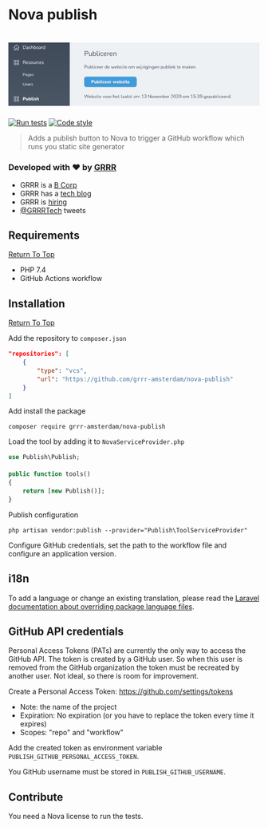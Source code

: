 # Nova publish

<!-- Header & Preview Image -->
<h1 align="center">
  <img src=".github/readme-hero.png">
</h1>

<!-- Shields -->

[![Run tests](https://github.com/grrr-amsterdam/nova-publish/actions/workflows/run-tests.yaml/badge.svg)](https://github.com/grrr-amsterdam/nova-publish/actions/workflows/run-tests.yaml) [![Code style](https://github.com/grrr-amsterdam/nova-publish/actions/workflows/code-style.yaml/badge.svg)](https://github.com/grrr-amsterdam/nova-publish/actions/workflows/code-style.yaml)

<!-- Description -->

> Adds a publish button to Nova to trigger a GitHub workflow which runs you static site generator

### Developed with ❤️ by [GRRR](https://grrr.nl)

- GRRR is a [B Corp](https://grrr.nl/en/b-corp/)
- GRRR has a [tech blog](https://grrr.tech/)
- GRRR is [hiring](https://grrr.nl/en/jobs/)
- [@GRRRTech](https://twitter.com/grrrtech) tweets

## Requirements

[Return To Top](#nova-publish)

- PHP 7.4
- GitHub Actions workflow

## Installation

[Return To Top](#nova-publish)

Add the repository to `composer.json`

```JSON
"repositories": [
    {
        "type": "vcs",
        "url": "https://github.com/grrr-amsterdam/nova-publish"
    }
]
```

Add install the package

```shell script
composer require grrr-amsterdam/nova-publish
```

Load the tool by adding it to `NovaServiceProvider.php`

```php
use Publish\Publish;

public function tools()
{
    return [new Publish()];
}
```

Publish configuration

```shell
php artisan vendor:publish --provider="Publish\ToolServiceProvider"
```

Configure GitHub credentials, set the path to the workflow file and configure an application version.

## i18n

To add a language or change an existing translation, please read the [Laravel documentation about overriding package language files](https://laravel.com/docs/10.x/localization#overriding-package-language-files).

## GitHub API credentials

Personal Access Tokens (PATs) are currently the only way to access the GitHub API. The token is created by a GitHub user. So when this user is removed from the GitHub organization the token must be recreated by another user. Not ideal, so there is room for improvement.

Create a Personal Access Token: https://github.com/settings/tokens

- Note: the name of the project
- Expiration: No expiration (or you have to replace the token every time it expires)
- Scopes: "repo" and "workflow"

Add the created token as environment variable `PUBLISH_GITHUB_PERSONAL_ACCESS_TOKEN`.

You GitHub username must be stored in `PUBLISH_GITHUB_USERNAME`.

## Contribute

You need a Nova license to run the tests.
